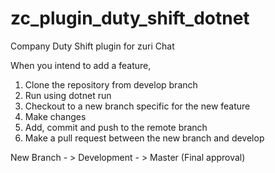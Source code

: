# zc_plugin_duty_shift_dotnet
Company Duty Shift plugin for zuri Chat

When you intend to add a feature, 
1. Clone the repository from develop branch
2. Run using dotnet run
3. Checkout to a new branch specific for the new feature
3. Make changes
4. Add, commit and push to the remote branch
5. Make a pull request between the new branch and develop

New Branch - > Development - > Master (Final approval)


